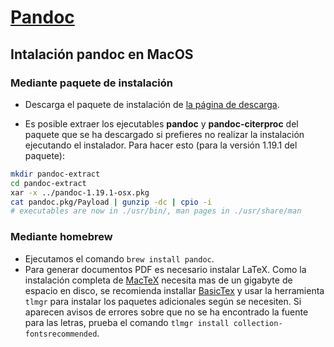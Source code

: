 # [**Pandoc**](Chapter6-pandoc.md)
## **Intalación pandoc en MacOS**

### Mediante paquete de instalación 
* Descarga el paquete de instalación de [la página de descarga](https://github.com/jgm/pandoc/releases/tag/1.19.2.1).

* Es posible extraer los ejecutables **pandoc** y **pandoc-citerproc** del paquete que se ha descargado si prefieres no realizar la instalación ejecutando el instalador. Para hacer esto (para la versión 1.19.1 del paquete):
```bash 
mkdir pandoc-extract
cd pandoc-extract
xar -x ../pandoc-1.19.1-osx.pkg
cat pandoc.pkg/Payload | gunzip -dc | cpio -i
# executables are now in ./usr/bin/, man pages in ./usr/share/man
```

### Mediante **homebrew** 
* Ejecutamos el comando `brew install pandoc`. 
* Para generar documentos PDF es necesario instalar LaTeX. Como la instalación completa de [MacTeX](https://tug.org/mactex/) necesita mas de un gigabyte de espacio en disco, se recomienda installar [BasicTex](http://www.tug.org/mactex/morepackages.html) y usar la herramienta `tlmgr` para instalar los paquetes adicionales según se necesiten. Si aparecen avisos de errores sobre que no se ha encontrado la fuente para las letras, prueba el comando `tlmgr install collection-fontsrecommended`. 